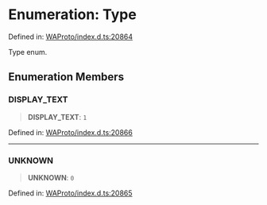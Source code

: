 # Enumeration: Type

Defined in: [WAProto/index.d.ts:20864](https://github.com/Fokusdotid/bail/blob/3bd64a6fd6e8fc52d3ec9ba842534bed26103555/WAProto/index.d.ts#L20864)

Type enum.

## Enumeration Members

### DISPLAY\_TEXT

> **DISPLAY\_TEXT**: `1`

Defined in: [WAProto/index.d.ts:20866](https://github.com/Fokusdotid/bail/blob/3bd64a6fd6e8fc52d3ec9ba842534bed26103555/WAProto/index.d.ts#L20866)

***

### UNKNOWN

> **UNKNOWN**: `0`

Defined in: [WAProto/index.d.ts:20865](https://github.com/Fokusdotid/bail/blob/3bd64a6fd6e8fc52d3ec9ba842534bed26103555/WAProto/index.d.ts#L20865)
